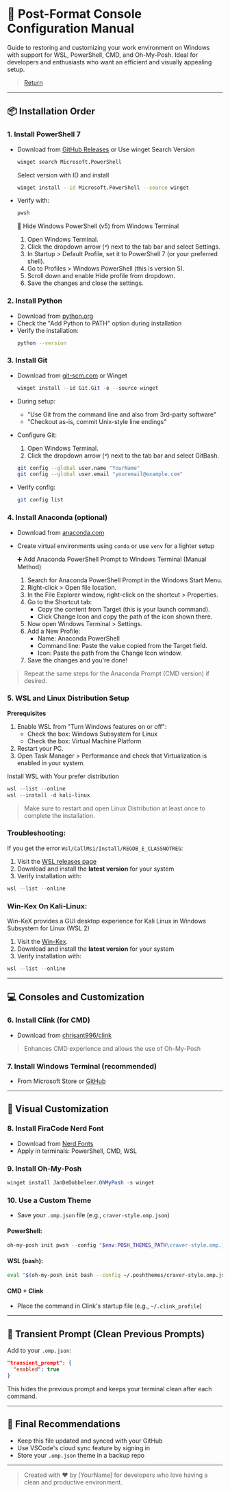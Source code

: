 # 🧰 Post-Format Console Configuration Manual

Guide to restoring and customizing your work environment on Windows with support for WSL, PowerShell, CMD, and Oh-My-Posh. Ideal for developers and enthusiasts who want an efficient and visually appealing setup.

> [Return](README.md)

---

## 📦 Installation Order

### 1. Install PowerShell 7
- Download from [GitHub Releases](https://github.com/PowerShell/PowerShell/releases) or Use winget
  Search Version
  ```bash
  winget search Microsoft.PowerShell
  ```
  Select version with ID and install
  ```bash
  winget install --id Microsoft.PowerShell --source winget
  ```
- Verify with:
  ```bash
  pwsh
  ```

  🚫 Hide Windows PowerShell (v5) from Windows Terminal
  1. Open Windows Terminal.
  2. Click the dropdown arrow (˅) next to the tab bar and select Settings.
  3. In Startup > Default Profile, set it to PowerShell 7 (or your preferred shell).
  4. Go to Profiles > Windows PowerShell (this is version 5).
  5. Scroll down and enable Hide profile from dropdown.
  6. Save the changes and close the settings.

### 2. Install Python
- Download from [python.org](https://www.python.org/downloads/)
- Check the "Add Python to PATH" option during installation
- Verify the installation:
  ```bash
  python --version
  ```
  
### 3. Install Git
- Download from [git-scm.com](https://git-scm.com/) or Winget
  ```powershell
  winget install --id Git.Git -e --source winget
  ```
- During setup:
  - "Use Git from the command line and also from 3rd-party software"
  - "Checkout as-is, commit Unix-style line endings"

- Configure Git:
  1. Open Windows Terminal.
  2. Click the dropdown arrow (˅) next to the tab bar and select GitBash.
     
  ```bash
  git config --global user.name "YourName"
  git config --global user.email "youremail@example.com"
  ```
- Verify config:
  ```bash
  git config list
  ``` 

### 4. Install Anaconda (optional)
- Download from [anaconda.com](https://www.anaconda.com/)
- Create virtual environments using `conda` or use `venv` for a lighter setup

  ➕ Add Anaconda PowerShell Prompt to Windows Terminal (Manual Method)
  1. Search for Anaconda PowerShell Prompt in the Windows Start Menu.
  2. Right-click > Open file location.
  3. In the File Explorer window, right-click on the shortcut > Properties.
  4. Go to the Shortcut tab:
     - Copy the content from Target (this is your launch command).
     - Click Change Icon and copy the path of the icon shown there.
  5. Now open Windows Terminal > Settings.
  6. Add a New Profile:
     - Name: Anaconda PowerShell
     - Command line: Paste the value copied from the Target field.
     - Icon: Paste the path from the Change Icon window.
  7. Save the changes and you're done!
> Repeat the same steps for the Anaconda Prompt (CMD version) if desired.

### 5. WSL and Linux Distribution Setup
**Prerequisites**
1. Enable WSL from "Turn Windows features on or off":
   - Check the box: Windows Subsystem for Linux
   - Check the box: Virtual Machine Platform
2. Restart your PC.
3. Open Task Manager > Performance and check that Virtualization is enabled in your system.

Install WSL with Your prefer distribution
```powershell
wsl --list --online
wsl --install -d kali-linux
```
> Make sure to restart and open Linux Distribution at least once to complete the installation.

### Troubleshooting:
If you get the error `Wsl/CallMsi/Install/REGDB_E_CLASSNOTREG`:
1. Visit the [WSL releases page](https://github.com/microsoft/WSL/releases/)
2. Download and install the **latest version** for your system
3. Verify installation with:
```powershell
wsl --list --online
```

### Win-Kex On Kali-Linux:
Win-KeX provides a GUI desktop experience for Kali Linux in Windows Subsystem for Linux (WSL 2)
1. Visit the [Win-Kex](https://www.kali.org/docs/wsl/win-kex/#install-win-kex).
2. Download and install the **latest version** for your system
3. Verify installation with:
```powershell
wsl --list --online
```

---

## 💻 Consoles and Customization

### 6. Install Clink (for CMD)
- Download from [chrisant996/clink](https://github.com/chrisant996/clink/releases)
> Enhances CMD experience and allows the use of Oh-My-Posh

### 7. Install Windows Terminal (recommended)
- From Microsoft Store or [GitHub](https://github.com/microsoft/terminal)

---

## 🎨 Visual Customization

### 8. Install FiraCode Nerd Font
- Download from [Nerd Fonts](https://www.nerdfonts.com/font-downloads)
- Apply in terminals: PowerShell, CMD, WSL

### 9. Install Oh-My-Posh
```powershell
winget install JanDeDobbeleer.OhMyPosh -s winget
```

### 10. Use a Custom Theme
- Save your `.omp.json` file (e.g., `craver-style.omp.json`)

#### PowerShell:
```powershell
oh-my-posh init pwsh --config "$env:POSH_THEMES_PATH\craver-style.omp.json" | Invoke-Expression
```

#### WSL (bash):
```bash
eval "$(oh-my-posh init bash --config ~/.poshthemes/craver-style.omp.json)"
```

#### CMD + Clink
- Place the command in Clink's startup file (e.g., `~/.clink_profile`)

---

## 🔁 Transient Prompt (Clean Previous Prompts)

Add to your `.omp.json`:
```json
"transient_prompt": {
  "enabled": true
}
```

This hides the previous prompt and keeps your terminal clean after each command.

---

## 🎯 Final Recommendations

- Keep this file updated and synced with your GitHub
- Use VSCode's cloud sync feature by signing in
- Store your `.omp.json` theme in a backup repo

---

> Created with ❤️ by [YourName] for developers who love having a clean and productive environment.


